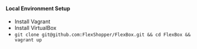 #### Local Environment Setup
* Install Vagrant 
* Install VirtualBox
* `git clone git@github.com:FlexShopper/FlexBox.git && cd FlexBox && vagrant up`
